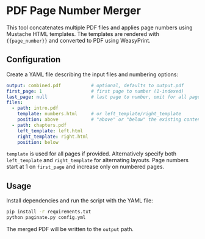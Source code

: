 # PDF Page Number Merger

This tool concatenates multiple PDF files and applies page numbers using
Mustache HTML templates.  The templates are rendered with `{{page_number}}`
and converted to PDF using WeasyPrint.

## Configuration

Create a YAML file describing the input files and numbering options:

```yaml
output: combined.pdf           # optional, defaults to output.pdf
first_page: 1                  # first page to number (1-indexed)
last_page: null                # last page to number, omit for all pages
files:
  - path: intro.pdf
    template: numbers.html     # or left_template/right_template
    position: above            # "above" or "below" the existing content
  - path: chapters.pdf
    left_template: left.html
    right_template: right.html
    position: below
```

`template` is used for all pages if provided.  Alternatively specify both
`left_template` and `right_template` for alternating layouts.  Page numbers
start at 1 on `first_page` and increase only on numbered pages.

## Usage

Install dependencies and run the script with the YAML file:

```bash
pip install -r requirements.txt
python paginate.py config.yml
```

The merged PDF will be written to the `output` path.
